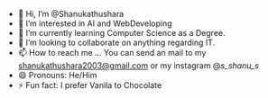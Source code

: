 - 👋 Hi, I’m @Shanukathushara
- 👀 I’m interested in AI and WebDeveloping
- 🌱 I’m currently learning Computer Science as a Degree.
- 💞️ I’m looking to collaborate on anything regarding IT.
- 📫 How to reach me ... You can send an mail to my shanukathushara2003@gmail.com or my instagram @_s_shanu_s_
- 😄 Pronouns: He/Him
- ⚡ Fun fact: I prefer Vanila to Chocolate

<!---
Shanukathushara/Shanukathushara is a ✨ special ✨ repository because its `README.md` (this file) appears on your GitHub profile.
You can click the Preview link to take a look at your changes.
--->
